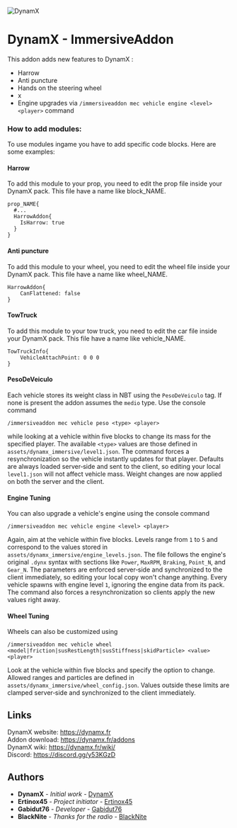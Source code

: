 ![DynamX](https://dynamx.fr/img/head-logo.png)

# DynamX - ImmersiveAddon

This addon adds new features to DynamX :

- Harrow
- Anti puncture
- Hands on the steering wheel
- x
 - Engine upgrades via `/immersiveaddon mec vehicle engine <level> <player>` command

### How to add modules:

To use modules ingame you have to add specific code blocks.
Here are some examples:

#### Harrow

To add this module to your prop, you need to edit the prop file inside your DynamX pack. This file have a name like block_NAME.
```
prop_NAME{
  #...
  HarrowAddon{
    IsHarrow: true
  }
}
```

#### Anti puncture

To add this module to your wheel, you need to edit the wheel file inside your DynamX pack. This file have a name like wheel_NAME.
```
HarrowAddon{
    CanFlattened: false
}
```

#### TowTruck

To add this module to your tow truck, you need to edit the car file inside your DynamX pack. This file have a name like vehicle_NAME.
```
TowTruckInfo{
    VehicleAttachPoint: 0 0 0
}
```

#### PesoDeVeiculo

Each vehicle stores its weight class in NBT using the `PesoDeVeiculo` tag. If
none is present the addon assumes the `medio` type. Use the console command

```
/immersiveaddon mec vehicle peso <type> <player>
```

while looking at a vehicle within five blocks to change its mass for the
specified player. The available `<type>` values are those defined in
`assets/dynamx_immersive/level1.json`.
The command forces a resynchronization so the vehicle instantly updates for
that player. Defaults are always loaded server‑side and sent to the client,
so editing your local `level1.json` will not affect vehicle mass.
Weight changes are now applied on both the server and the client.

#### Engine Tuning

You can also upgrade a vehicle's engine using the console command

```
/immersiveaddon mec vehicle engine <level> <player>
```

Again, aim at the vehicle within five blocks. Levels range from `1` to `5` and
correspond to the values stored in `assets/dynamx_immersive/engine_levels.json`.
The file follows the engine's original `.dynx` syntax with sections like
`Power`, `MaxRPM`, `Braking`, `Point_N`, and `Gear_N`. The parameters are
enforced server‑side and synchronized to the client immediately, so editing your
local copy won't change anything. Every vehicle spawns with engine level `1`,
ignoring the engine data from its pack. The command also forces a
resynchronization so clients apply the new values right away.

#### Wheel Tuning

Wheels can also be customized using

```
/immersiveaddon mec vehicle wheel <model|friction|susRestLength|susStiffness|skidParticle> <value> <player>
```

Look at the vehicle within five blocks and specify the option to change.
Allowed ranges and particles are defined in `assets/dynamx_immersive/wheel_config.json`.
Values outside these limits are clamped server‑side and synchronized to the client immediately.


## Links

DynamX website: https://dynamx.fr  
Addon download: https://dynamx.fr/addons  
DynamX wiki: https://dynamx.fr/wiki/  
Discord: https://discord.gg/y53KGzD 

## Authors

* **DynamX** - *Initial work* - [DynamX](https://dynamx.fr)
* **Ertinox45** - *Project initiator* - [Ertinox45](https://github.com/Ertinox45)
* **Gabidut76** - *Developer* - [Gabidut76](https://github.com/gabidut)
* **BlackNite** - *Thanks for the radio* - [BlackNite](https://github.com/BlackNiteHD)